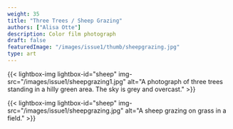 ```yaml
---
weight: 35
title: "Three Trees / Sheep Grazing"
authors: ["Alisa Otte"]
description: Color film photograph
draft: false
featuredImage: "/images/issue1/thumb/sheepgrazing.jpg"
type: art
---
```


{{< lightbox-img lightbox-id="sheep" img-src="/images/issue1/sheepgrazing1.jpg" alt="A photograph of three trees standing in a hilly green area. The sky is grey and overcast." >}}

{{< lightbox-img lightbox-id="sheep" img-src="/images/issue1/sheepgrazing.jpg" alt="A sheep grazing on grass in a field." >}}
